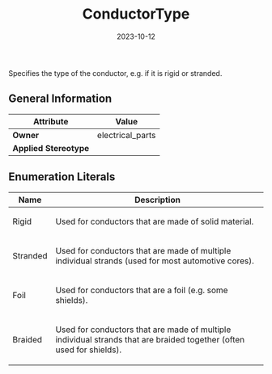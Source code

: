 ﻿---
title: ConductorType
toc: false
type: specs
date: "2023-10-12"
draft: false
specification: VEC
version: 2.1.0
documentType: "Recommendation"
elementType: Class
classes:
  - ConductorType
menu_name: vec-2.1.0
---
<p> Specifies the type of the conductor, e.g. if it is rigid or stranded.      </p>

## General Information

| Attribute               | Value |
|-------------------------|-------|
| **Owner**               | electrical_parts |
| **Applied Stereotype**  |   |

## Enumeration Literals
| Name          | **Description** |
|---------------|-----------------|
| Rigid | <p> Used for conductors that are made of solid material.      </p> |
| Stranded | <p> Used for conductors that are made of multiple individual strands (used for most automotive cores).      </p> |
| Foil | <p> Used for conductors that are a foil (e.g. some shields).      </p> |
| Braided | <p> Used for conductors that are made of multiple individual strands that are braided together&#160;(often used for shields).      </p> |
